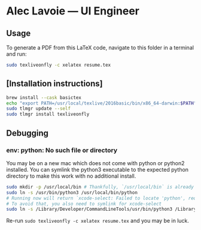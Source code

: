 # Alec Lavoie — UI Engineer

## Usage

To generate a PDF from this LaTeX code, navigate to this folder in a terminal and run:

```bash
sudo texliveonfly -c xelatex resume.tex
```

## [Installation instructions]

```bash
brew install --cask basictex
echo "export PATH=/usr/local/texlive/2016basic/bin/x86_64-darwin:$PATH" >> ~/.zsh_profile
sudo tlmgr update --self
sudo tlmgr install texliveonfly
```

## Debugging

### env: python: No such file or directory

You may be on a new mac which does not come with python or python2 installed. You can symlink the python3 executable to the expected python directory to make this work with no additional install.

```bash
sudo mkdir -p /usr/local/bin # Thankfully, `/usr/local/bin` is already in the path
sudo ln -s /usr/bin/python3 /usr/local/bin/python
# Running now will return `xcode-select: Failed to locate 'python', requesting installation of command line developer tools.`
# To avoid that, you also need to symlink for xcode-select
sudo ln -s /Library/Developer/CommandLineTools/usr/bin/python3 /Library/Developer/CommandLineTools/usr/bin/python
```

Re-run `sudo texliveonfly -c xelatex resume.tex` and you may be in luck.
